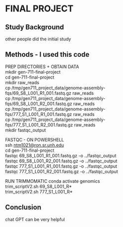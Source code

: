 # FINAL PROJECT  
## Study Background  
other people did the initial study  

## Methods - I used this code   
PREP DIRECTORIES + OBTAIN DATA  
mkdir gen-711-final-project  
cd gen-711-final-project  
mkdir raw_reads  
cp /tmp/gen711_project_data/genome-assembly-fqs/69_S8_L001_R1_001.fastq.gz raw_reads  
cp /tmp/gen711_project_data/genome-assembly-fqs/69_S8_L001_R2_001.fastq.gz raw_reads  
cp /tmp/gen711_project_data/genome-assembly-fqs/777_S1_L001_R1_001.fastq.gz raw_reads  
cp /tmp/gen711_project_data/genome-assembly-fqs/777_S1_L001_R2_001.fastq.gz raw_reads  
mkdir fastqc_output  

FASTQC - ON POWERSHELL  
ssh ntm1021@ron.sr.unh.edu  
cd gen-711-final-project  
fastqc 69_S8_L001_R1_001.fastq.gz -o ../fastqc_output  
fastqc 69_S8_L001_R2_001.fastq.gz -o ../fastqc_output  
fastqc 777_S1_L001_R1_001.fastq.gz -o ../fastqc_output  
fastqc 777_S1_L001_R2_001.fastq.gz -o ../fastqc_output  

RUN TRIMMOMATIC
conda activate genomics   
trim_scriptV2.sh 69_S8_L001_R*  
trim_scriptV2.sh 777_S1_L001_R*  

## Conclusion  
chat GPT can be very helpful   
